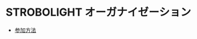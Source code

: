 # STROBOLIGHT オーガナイゼーション

 
* [参加方法](https://github.com/Strobolight/.github/wiki/STROBOLIGHT-%E3%82%AA%E3%83%BC%E3%82%AC%E3%83%8A%E3%82%A4%E3%82%BC%E3%83%BC%E3%82%B7%E3%83%A7%E3%83%B3%E3%81%B8%E3%81%AE%E5%8F%82%E5%8A%A0)

